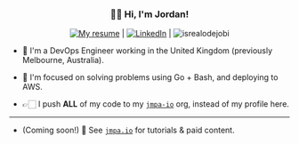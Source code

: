 <h3 align="center">👋🏻 Hi, I'm Jordan!</h3>

<div align="center">
  <a href="https://jcleal.me"><img src="https://img.shields.io/badge/My%20Resume--_.svg?style=social&logo=quicklook" alt="My resume"></a> | 
  <a href="https://www.linkedin.com/in/jordan-cleal"><img src="https://img.shields.io/badge/LinkedIn--_.svg?style=social&logo=linkedin" alt="LinkedIn"></a> |
  <img src="https://komarev.com/ghpvc/?username=jcleal&label=Profile%20views&color=0e75b6&style=flat" alt="isrealodejobi" />
</div>

* 🌱 I'm a DevOps Engineer working in the United Kingdom (previously Melbourne, Australia).
* 🧠 I'm focused on solving problems using Go + Bash, and deploying to AWS.

* 👉🏻 I push **ALL** of my code to my [`jmpa-io`](https://github.com/jmpa-io) org, instead of my profile here.

---

* (Coming soon!) 👀 See [`jmpa.io`](https://jmpa.io) for tutorials & paid content.
